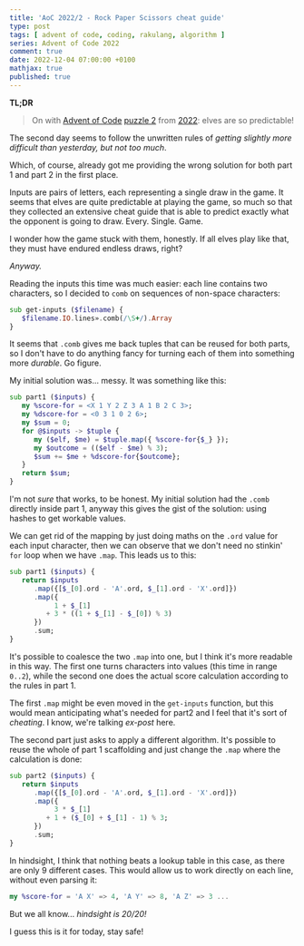 ```yaml
---
title: 'AoC 2022/2 - Rock Paper Scissors cheat guide'
type: post
tags: [ advent of code, coding, rakulang, algorithm ]
series: Advent of Code 2022
comment: true
date: 2022-12-04 07:00:00 +0100
mathjax: true
published: true
---
```


**TL;DR**

> On with [Advent of Code][] [puzzle 2][puzzle] from [2022][aoc2022]:
> elves are so predictable!

The second day seems to follow the unwritten rules of *getting slightly
more difficult than yesterday, but not too much*.

Which, of course, already got me providing the wrong solution for both
part 1 and part 2 in the first place.

Inputs are pairs of letters, each representing a single draw in the
game. It seems that elves are quite predictable at playing the game, so
much so that they collected an extensive cheat guide that is able to
predict exactly what the opponent is going to draw. Every. Single. Game.

I wonder how the game stuck with them, honestly. If all elves play like
that, they must have endured endless draws, right?

*Anyway.*

Reading the inputs this time was much easier: each line contains two
characters, so I decided to `comb` on sequences of non-space characters:

```raku
sub get-inputs ($filename) {
   $filename.IO.lines».comb(/\S+/).Array
}
```

It seems that `.comb` gives me back tuples that can be reused for both
parts, so I don't have to do anything fancy for turning each of them
into something more *durable*. Go figure.

My initial solution was... messy. It was something like this:

```raku
sub part1 ($inputs) {
   my %score-for = <X 1 Y 2 Z 3 A 1 B 2 C 3>;
   my %dscore-for = <0 3 1 0 2 6>;
   my $sum = 0;
   for @$inputs -> $tuple {
      my ($elf, $me) = $tuple.map({ %score-for{$_} });
      my $outcome = (($elf - $me) % 3);
      $sum += $me + %dscore-for{$outcome};
   }
   return $sum;
}
```

I'm not *sure* that works, to be honest. My initial solution had the
`.comb` directly inside part 1, anyway this gives the gist of the
solution: using hashes to get workable values.

We can get rid of the mapping by just doing maths on the `.ord` value
for each input character, then we can observe that we don't need no
stinkin' `for` loop when we have `.map`. This leads us to this:

```raku
sub part1 ($inputs) {
   return $inputs
      .map({[$_[0].ord - 'A'.ord, $_[1].ord - 'X'.ord]})
      .map({
           1 + $_[1]
         + 3 * ((1 + $_[1] - $_[0]) % 3)
      })
      .sum;
}
```

It's possible to coalesce the two `.map` into one, but I think it's more
readable in this way. The first one turns characters into values (this
time in range `0..2`), while the second one does the actual score
calculation according to the rules in part 1.

The first `.map` might be even moved in the `get-inputs` function, but
this would mean anticipating what's needed for part2 and I feel that
it's sort of *cheating*. I know, we're talking *ex-post* here.

The second part just asks to apply a different algorithm. It's possible
to reuse the whole of part 1 scaffolding and just change the `.map` where
the calculation is done:

```raku
sub part2 ($inputs) {
   return $inputs
      .map({[$_[0].ord - 'A'.ord, $_[1].ord - 'X'.ord]})
      .map({
           3 * $_[1]
         + 1 + ($_[0] + $_[1] - 1) % 3;
      })
      .sum;
}
```

In hindsight, I think that nothing beats a lookup table in this case, as
there are only 9 different cases. This would allow us to work directly
on each line, without even parsing it:

```raku
my %score-for = 'A X' => 4, 'A Y' => 8, 'A Z' => 3 ...
```

But we all know... *hindsight is 20/20!*

I guess this is it for today, stay safe!

[puzzle]: https://adventofcode.com/2022/day/2
[aoc2022]: https://adventofcode.com/2022/
[Advent of Code]: https://adventofcode.com/
[Raku]: https://www.raku.org/
[Perl]: https://www.perl.org/
